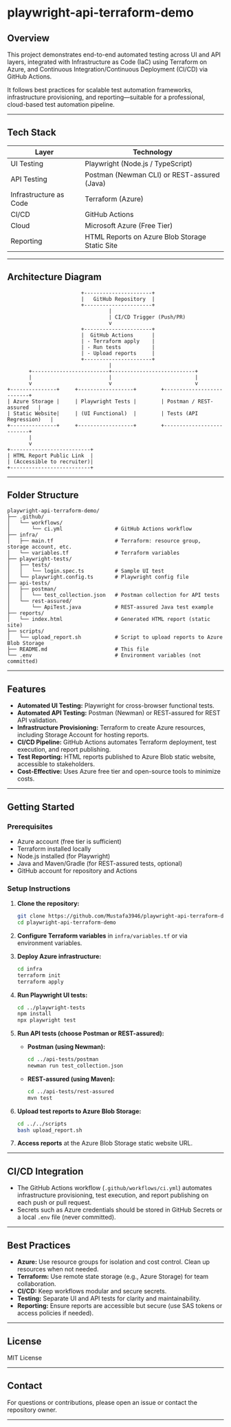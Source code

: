 # playwright-api-terraform-demo

## Overview

This project demonstrates end-to-end automated testing across UI and API layers, integrated with Infrastructure as Code (IaC) using Terraform on Azure, and Continuous Integration/Continuous Deployment (CI/CD) via GitHub Actions.

It follows best practices for scalable test automation frameworks, infrastructure provisioning, and reporting—suitable for a professional, cloud-based test automation pipeline.

---

## Tech Stack

| Layer                  | Technology                                      |
|------------------------|------------------------------------------------|
| UI Testing             | Playwright (Node.js / TypeScript)              |
| API Testing            | Postman (Newman CLI) or REST-assured (Java)    |
| Infrastructure as Code | Terraform (Azure)                              |
| CI/CD                  | GitHub Actions                                 |
| Cloud                  | Microsoft Azure (Free Tier)                    |
| Reporting              | HTML Reports on Azure Blob Storage Static Site |

---

## Architecture Diagram

```text
                        +----------------------+
                        |   GitHub Repository  |
                        +----------------------+
                                 |
                                 | CI/CD Trigger (Push/PR)
                                 v
                        +----------------------+
                        |  GitHub Actions      |
                        | - Terraform apply    |
                        | - Run tests          |
                        | - Upload reports     |
                        +----------------------+
                                 |
       +-------------------------+---------------------------+
       |                         |                           |
       v                         v                           v
+---------------+     +------------------+        +--------------------------+
| Azure Storage |     | Playwright Tests |        | Postman / REST-assured   |
| Static Website|     | (UI Functional)  |        | Tests (API Regression)   |
+---------------+     +------------------+        +--------------------------+
       |
       v
+--------------------------+
| HTML Report Public Link  |
| (Accessible to recruiter)|
+--------------------------+
```

---

## Folder Structure

```
playwright-api-terraform-demo/
├── .github/
│   └── workflows/
│       └── ci.yml                 # GitHub Actions workflow
├── infra/
│   ├── main.tf                    # Terraform: resource group, storage account, etc.
│   └── variables.tf               # Terraform variables
├── playwright-tests/
│   ├── tests/
│   │   └── login.spec.ts          # Sample UI test
│   └── playwright.config.ts       # Playwright config file
├── api-tests/
│   ├── postman/
│   │   └── test_collection.json   # Postman collection for API tests
│   └── rest-assured/
│       └── ApiTest.java           # REST-assured Java test example
├── reports/
│   └── index.html                 # Generated HTML report (static site)
├── scripts/
│   └── upload_report.sh           # Script to upload reports to Azure Blob Storage
├── README.md                      # This file
└── .env                           # Environment variables (not committed)
```

---

## Features

- **Automated UI Testing:** Playwright for cross-browser functional tests.
- **Automated API Testing:** Postman (Newman) or REST-assured for REST API validation.
- **Infrastructure Provisioning:** Terraform to create Azure resources, including Storage Account for hosting reports.
- **CI/CD Pipeline:** GitHub Actions automates Terraform deployment, test execution, and report publishing.
- **Test Reporting:** HTML reports published to Azure Blob static website, accessible to stakeholders.
- **Cost-Effective:** Uses Azure free tier and open-source tools to minimize costs.

---

## Getting Started

### Prerequisites

- Azure account (free tier is sufficient)
- Terraform installed locally
- Node.js installed (for Playwright)
- Java and Maven/Gradle (for REST-assured tests, optional)
- GitHub account for repository and Actions

### Setup Instructions

1. **Clone the repository:**
    ```bash
    git clone https://github.com/Mustafa3946/playwright-api-terraform-demo.git
    cd playwright-api-terraform-demo
    ```

2. **Configure Terraform variables** in `infra/variables.tf` or via environment variables.

3. **Deploy Azure infrastructure:**
    ```bash
    cd infra
    terraform init
    terraform apply
    ```

4. **Run Playwright UI tests:**
    ```bash
    cd ../playwright-tests
    npm install
    npx playwright test
    ```

5. **Run API tests (choose Postman or REST-assured):**
    - **Postman (using Newman):**
        ```bash
        cd ../api-tests/postman
        newman run test_collection.json
        ```
    - **REST-assured (using Maven):**
        ```bash
        cd ../api-tests/rest-assured
        mvn test
        ```

6. **Upload test reports to Azure Blob Storage:**
    ```bash
    cd ../../scripts
    bash upload_report.sh
    ```

7. **Access reports** at the Azure Blob Storage static website URL.

---

## CI/CD Integration

- The GitHub Actions workflow (`.github/workflows/ci.yml`) automates infrastructure provisioning, test execution, and report publishing on each push or pull request.
- Secrets such as Azure credentials should be stored in GitHub Secrets or a local `.env` file (never committed).

---

## Best Practices

- **Azure:** Use resource groups for isolation and cost control. Clean up resources when not needed.
- **Terraform:** Use remote state storage (e.g., Azure Storage) for team collaboration.
- **CI/CD:** Keep workflows modular and secure secrets.
- **Testing:** Separate UI and API tests for clarity and maintainability.
- **Reporting:** Ensure reports are accessible but secure (use SAS tokens or access policies if needed).

---

## License

MIT License

---

## Contact

For questions or contributions, please open an issue or contact the repository owner.

---

